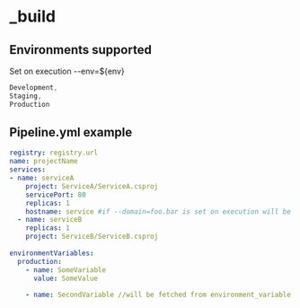 # _build
## Environments supported

Set on execution --env=${env}

```cs
Development,
Staging,
Production
```

## Pipeline.yml example
```yml
registry: registry.url
name: projectName
services:
- name: serviceA
    project: ServiceA/ServiceA.csproj
    servicePort: 80
    replicas: 1
    hostname: service #if --domain=foo.bar is set on execution will be set to service.foo.bar
  - name: serviceB
    replicas: 1
    project: ServiceB/ServiceB.csproj
    
environmentVariables:
  production:
	- name: SomeVariable
	  value: SomeValue
	  
	- name: SecondVariable //will be fetched from environment_variable upon execution
```